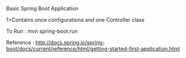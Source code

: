 Basic Spring Boot Application

1>Contains once configurationa and one Controller class

To Run : mvn spring-boot:run

Reference : http://docs.spring.io/spring-boot/docs/current/reference/html/getting-started-first-application.html
